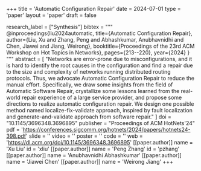 +++
title = 'Automatic Configuration Repair'
date = 2024-07-01
type = 'paper'
layout = 'paper'
draft = false

research_label = ["Synthesis"]
bibtex = """
@inproceedings{liu2024automatic,
  title={Automatic Configuration Repair},
  author={Liu, Xu and Zhang, Peng and Abhashkumar, Anubhavnidhi and Chen, Jiawei and Jiang, Weirong},
  booktitle={Proceedings of the 23rd ACM Workshop on Hot Topics in Networks},
  pages={213--220},
  year={2024}
}
"""
abstract = [
    "Networks are error-prone due to misconfigurations, and it is hard to identify the root causes in the configuration and find a repair due to the size and complexity of networks running distributed routing protocols. Thus, we advocate Automatic Configuration Repair to reduce the manual effort. Specifically, we draw some insights from the field of Automatic Software Repair, crystallize some lessons learned from the real-world repair experience of a large service provider, and propose some directions to realize automatic configuration repair. We design one possible method named localize-fix-validate approach, inspired by fault localization and generate-and-validate approach from software repair."
]
doi = "10.1145/3696348.3696895"
publisher = "Proceedings of ACM HotNets'24"
pdf = 'https://conferences.sigcomm.org/hotnets/2024/papers/hotnets24-398.pdf'
slide = ''
video = ''
poster = ''
code = ''
web = 'https://dl.acm.org/doi/10.1145/3696348.3696895'
[[paper.author]]
    name = 'Xu Liu'
    id = 'xliu'
[[paper.author]]
    name = 'Peng Zhang'
    id = 'pzhang'
[[paper.author]]
    name = 'Anubhavnidhi Abhashkumar'
[[paper.author]]
    name = 'Jiawei Chen'
[[paper.author]]
    name = 'Weirong Jiang'
+++
